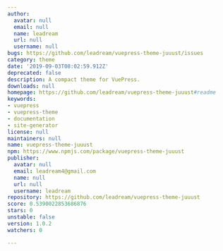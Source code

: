 ```yaml
---
author:
  avatar: null
  email: null
  name: leadream
  url: null
  username: null
bugs: https://github.com/leadream/vuepress-theme-juuust/issues
category: theme
date: '2019-09-03T08:02:59.912Z'
deprecated: false
description: A compact theme for VuePress.
downloads: null
homepage: https://github.com/leadream/vuepress-theme-juuust#readme
keywords:
- vuepress
- vuepress-theme
- documentation
- site-generator
license: null
maintainers: null
name: vuepress-theme-juuust
npm: https://www.npmjs.com/package/vuepress-theme-juuust
publisher:
  avatar: null
  email: leadream4@gmail.com
  name: null
  url: null
  username: leadream
repository: https://github.com/leadream/vuepress-theme-juuust
score: 0.5390022853686876
stars: 0
unstable: false
version: 1.0.2
watchers: 0

---
```


